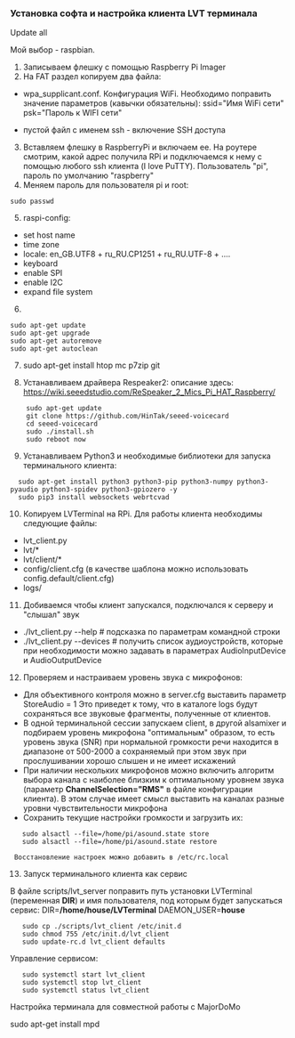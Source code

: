 ### Установка софта и настройка клиента LVT терминала


Update all

Мой выбор - raspbian.
1. Записываем флешку с помощью Raspberry Pi Imager
2. На FAT раздел копируем два файла:
  * wpa_supplicant.conf. Конфигурация WiFi.
      Необходимо поправить значение параметров (кавычки обязательны):
      ssid="Имя WiFi сети"
      psk="Пароль к WIFI сети"

  * пустой файл с именем ssh - включение SSH доступа
3. Вставляем флешку в RaspberryPi и включаем ее. На роутере смотрим, какой адрес получила RPi 
     и подключаемся к нему с помощью любого ssh клиента (I love PuTTY). 
     Пользователь "pi", пароль по умолчанию "raspberry"
4. Меняем пароль для пользователя pi и root:
```passwd
sudo passwd
```
5. raspi-config:
  * set host name
  * time zone
  * locale: en_GB.UTF8 + ru_RU.CP1251 + ru_RU.UTF-8 + ....
  * keyboard
  * enable SPI
  * enable I2C
  * expand file system
6.
```
sudo apt-get update
sudo apt-get upgrade
sudo apt-get autoremove
sudo apt-get autoclean
```

7. sudo apt-get install htop mc p7zip git


8. Устанавливаем драйвера Respeaker2:
    описание здесь:  https://wiki.seeedstudio.com/ReSpeaker_2_Mics_Pi_HAT_Raspberry/
```
    sudo apt-get update
    git clone https://github.com/HinTak/seeed-voicecard
    cd seeed-voicecard
    sudo ./install.sh
    sudo reboot now
```
9. Устанавливаем Python3 и необходимые библиотеки для запуска терминального клиента:
```
  sudo apt-get install python3 python3-pip python3-numpy python3-pyaudio python3-spidev python3-gpiozero -y
  sudo pip3 install websockets webrtcvad
```
10. Копируем LVTerminal на RPi. Для работы клиента необходимы следующие файлы:
  * lvt_client.py
  * lvt/*
  * lvt/client/*
  * config/client.cfg  (в качестве шаблона можно использовать config.default/client.cfg)
  * logs/
  
11. Добиваемся чтобы клиент запускался, подключался к серверу и "слышал" звук
  * ./lvt_client.py --help    # подсказка по параметрам командной строки
  * ./lvt_client.py --devices # получить список аудиоустройств, которые при необходимости можно задавать 
       в параметрах AudioInputDevice и AudioOutputDevice

12. Проверяем и настраиваем уровень звука с микрофонов:
  * Для объективного контроля можно в server.cfg выставить параметр StoreAudio = 1
     Это приведет к тому, что в каталоге logs будут сохраняться все звуковые фрагменты, полученные от клиентов.
  * В одной терминальной сессии запускаем client, в другой alsamixer и подбираем уровень микрофона "оптимальным" образом,
     то есть уровень звука (SNR) при нормальной громкости речи находится в диапазоне от 500-2000 а сохраняемый 
     при этом звук при прослушивании хорошо слышен и не имеет искажений
  * При наличии нескольких микрофонов можно включить алгоритм выбора канала с наиболее близким к оптимальному
     уровнем звука (параметр **ChannelSelection="RMS"** в файле конфигурации клиента).
     В этом случае имеет смысл выставить на каналах разные уровни чувствительности микрофона
  * Сохранить текущие настройки громкости и загрузить их:
  ```
     sudo alsactl --file=/home/pi/asound.state store
     sudo alsactl --file=/home/pi/asound.state restore
  ```
     Восстановление настроек можно добавить в /etc/rc.local

13. Запуск терминального клиента как сервис

   В файле scripts/lvt_server поправить путь установки LVTerminal (переменная **DIR**) и имя пользователя, под которым будет запускаться сервис:
   DIR=**/home/house/LVTerminal**
   DAEMON_USER=**house**
```
   sudo cp ./scripts/lvt_client /etc/init.d
   sudo chmod 755 /etc/init.d/lvt_client
   sudo update-rc.d lvt_client defaults
```
Управление сервисом:
```
   sudo systemctl start lvt_client
   sudo systemctl stop lvt_client
   sudo systemctl status lvt_client
```

Настройка терминала для совместной работы с MajorDoMo

  sudo apt-get install mpd

